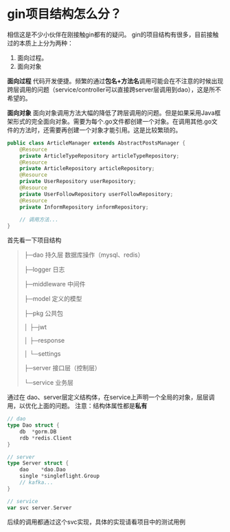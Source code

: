 # gin项目结构怎么分？
相信这是不少小伙伴在刚接触gin都有的疑问。 gin的项目结构有很多，目前接触过的本质上上分为两种：
1. 面向过程。
2. 面向对象

**面向过程**
代码开发便捷。频繁的通过**包名+方法名**调用可能会在不注意的时候出现跨层调用的问题（service/controller可以直接跨server层调用到dao），这是所不希望的。


**面向对象**
面向对象调用方法大幅的降低了跨层调用的问题。但是如果采用Java框架形式的完全面向对象。需要为每个.go文件都创建一个对象。在调用其他.go文件的方法时，还需要再创建一个对象才能引用。这是比较繁琐的。


~~~java
public class ArticleManager extends AbstractPostsManager {
    @Resource
    private ArticleTypeRepository articleTypeRepository;
    @Resource
    private ArticleRepository articleRepository;
    @Resource
    private UserRepository userRepository;
    @Resource
    private UserFollowRepository userFollowRepository;
    @Resource
    private InformRepository informRepository;
    
    // 调用方法...
}
~~~


首先看一下项目结构
> ├─dao         持久层 数据库操作（mysql、redis）
> 
> ├─logger      日志
> 
> ├─middleware  中间件
> 
> ├─model       定义的模型
> 
> ├─pkg         公共包
> 
> │  ├─jwt
> 
> │  ├─response
> 
> │  └─settings
> 
> ├─server      接口层（控制层）
> 
> └─service     业务层

通过在 dao、server层定义结构体，在service上声明一个全局的对象，层层调用，以优化上面的问题。
注意：结构体属性都是**私有**
~~~ go
// dao
type Dao struct {
	db  *gorm.DB
	rdb *redis.Client
}

// server
type Server struct {
	dao    *dao.Dao
	single *singleflight.Group
	// kafka...
}

// service
var svc server.Server   
~~~

后续的调用都通过这个svc实现，具体的实现请看项目中的测试用例
